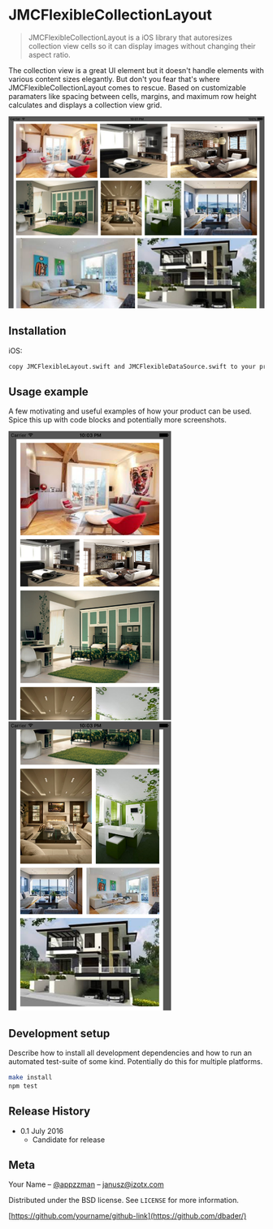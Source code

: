 # JMCFlexibleCollectionLayout
> JMCFlexibleCollectionLayout is a iOS library that autoresizes collection view cells so it can display images without changing their aspect ratio. 

<!--//[![NPM Version][npm-image]][npm-url]-->
<!--//[![Build Status][travis-image]][travis-url]-->
<!--//[![Downloads Stats][npm-downloads]][npm-url]-->

The collection view is a great UI element but it doesn't handle elements with various content sizes elegantly. But don't you fear that's where JMCFlexibleCollectionLayout comes to rescue. Based on customizable paramaters like spacing between cells, margins, and maximum row height calculates and displays a collection view grid.  

![](iPadScreenshot.png)

## Installation

iOS:

```sh
copy JMCFlexibleLayout.swift and JMCFlexibleDataSource.swift to your project 
```

## Usage example

A few motivating and useful examples of how your product can be used. Spice this up with code blocks and potentially more screenshots.

<img src="iPhoneScreenshot.png" alt="Drawing" style="width: 320px"/>
<img src="iPhoneScreenshot2.png" alt="Drawing" style="width: 320px"/>


## Development setup

Describe how to install all development dependencies and how to run an automated test-suite of some kind. Potentially do this for multiple platforms.

```sh
make install
npm test
```

## Release History

* 0.1 July 2016
    * Candidate for release

## Meta

Your Name – [@appzzman](https://twitter.com/appzzman) – janusz@izotx.com

Distributed under the BSD license. See ``LICENSE`` for more information.

[https://github.com/yourname/github-link](https://github.com/dbader/)

<!--[npm-image]: https://img.shields.io/npm/v/datadog-metrics.svg?style=flat-square-->
<!--[npm-url]: https://npmjs.org/package/datadog-metrics-->
<!--[npm-downloads]: https://img.shields.io/npm/dm/datadog-metrics.svg?style=flat-square-->
<!--[travis-image]: https://img.shields.io/travis/dbader/node-datadog-metrics/master.svg?style=flat-square-->
<!--[travis-url]: https://travis-ci.org/dbader/node-datadog-metrics-->
